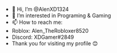 - 👋 Hi, I’m @AlenXD1324
- 👀 I’m interested in Programing & Gaming
- 📫 How to reach me:
- Roblox: Alen_TheRobloxer8520
- Discord: XDGamer#2849
- Thank you for visiting my profile 😊
<!---
AlenXD1324/AlenXD1324 is a ✨ special ✨ repository because its `README.md` (this file) appears on your GitHub profile.
You can click the Preview link to take a look at your changes.
--->
